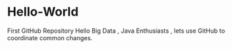# Hello-World
First GitHub Repository 
Hello Big Data , Java Enthusiasts , lets use GitHub to coordinate common changes.

